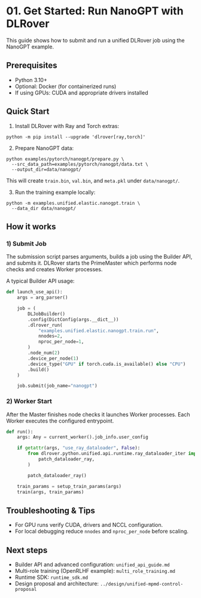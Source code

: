 # 01. Get Started: Run NanoGPT with DLRover

This guide shows how to submit and run a unified DLRover job using the
NanoGPT example.

## Prerequisites

- Python 3.10+
- Optional: Docker (for containerized runs)
- If using GPUs: CUDA and appropriate drivers installed

## Quick Start

1. Install DLRover with Ray and Torch extras:

```fish
python -m pip install --upgrade 'dlrover[ray,torch]'
```

2. Prepare NanoGPT data:

```fish
python examples/pytorch/nanogpt/prepare.py \
  --src_data_path=examples/pytorch/nanogpt/data.txt \
  --output_dir=data/nanogpt/
```

This will create `train.bin`, `val.bin`, and `meta.pkl` under
`data/nanogpt/`.

3. Run the training example locally:

```fish
python -m examples.unified.elastic.nanogpt.train \
  --data_dir data/nanogpt/
```

## How it works

### 1) Submit Job

The submission script parses arguments, builds a job using the Builder API,
and submits it. DLRover starts the PrimeMaster which performs node checks
and creates Worker processes.

A typical Builder API usage:

```python
def launch_use_api():
    args = arg_parser()

    job = (
        DLJobBuilder()
        .config(DictConfig(args.__dict__))
        .dlrover_run(
            "examples.unified.elastic.nanogpt.train.run",
            nnodes=2,
            nproc_per_node=1,
        )
        .node_num(2)
        .device_per_node(1)
        .device_type("GPU" if torch.cuda.is_available() else "CPU")
        .build()
    )

    job.submit(job_name="nanogpt")
```

### 2) Worker Start

After the Master finishes node checks it launches Worker processes. Each
Worker executes the configured entrypoint.

```python
def run():
    args: Any = current_worker().job_info.user_config

    if getattr(args, "use_ray_dataloader", False):
        from dlrover.python.unified.api.runtime.ray_dataloader_iter import (
            patch_dataloader_ray,
        )

        patch_dataloader_ray()

    train_params = setup_train_params(args)
    train(args, train_params)
```

## Troubleshooting & Tips

- For GPU runs verify CUDA, drivers and NCCL configuration.
- For local debugging reduce `nnodes` and `nproc_per_node` before scaling.

## Next steps

- Builder API and advanced configuration: `unified_api_guide.md`
- Multi-role training (OpenRLHF example): `multi_role_training.md`
- Runtime SDK: `runtime_sdk.md`
- Design proposal and architecture: `../design/unified-mpmd-control-proposal`
